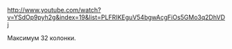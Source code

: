 http://www.youtube.com/watch?v=YSdOp9pyh2g&index=19&list=PLFRIKEguV54bgwAcgFiOs5GMo3q2DhVDj

Максимум 32 колонки.

